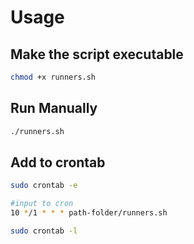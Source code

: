 # Usage
## Make the script executable
``` bash
chmod +x runners.sh
```
## Run Manually
``` bash
./runners.sh
```

## Add to crontab
``` bash
sudo crontab -e

#input to cron
10 */1 * * * path-folder/runners.sh

sudo crontab -l
```

